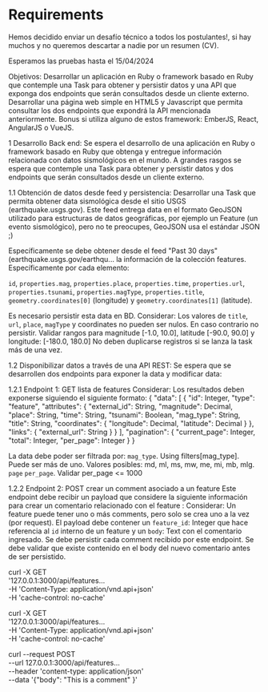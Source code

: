 # Requirements

Hemos decidido enviar un desafío técnico a todos los postulantes!, si hay muchos y no queremos descartar a nadie por un resumen (CV).

Esperamos las pruebas hasta el 15/04/2024

Objetivos:
Desarrollar un aplicación en Ruby o framework basado en Ruby que contemple una Task para obtener y persistir datos y una API que exponga dos endpoints que serán consultados desde un cliente externo.
Desarrollar una página web simple en HTML5 y Javascript que permita consultar los dos endpoints que expondrá la API mencionada anteriormente. Bonus si utiliza alguno de estos framework: EmberJS, React, AngularJS o VueJS.

1 Desarrollo Back end:
Se espera el desarrollo de una aplicación en Ruby o framework basado en Ruby que obtenga y entregue información relacionada con datos sismológicos en el mundo. A grandes rasgos se espera que contemple una Task para obtener y persistir datos y dos endpoints que serán consultados desde un cliente externo.

1.1 Obtención de datos desde feed y persistencia:
Desarrollar una Task que permita obtener data sismológica desde el sitio USGS (earthquake.usgs.gov). Este feed entrega data en el formato GeoJSON utilizado para estructuras de datos geográficas, por ejemplo un Feature (un evento sismológico), pero no te preocupes, GeoJSON usa el estándar JSON ;)

Específicamente se debe obtener desde el feed "Past 30 days" (earthquake.usgs.gov/earthqu... la información de la colección features. Específicamente por cada elemento:

`id`, `properties.mag`, `properties.place`, `properties.time`, `properties.url`, `properties.tsunami`, `properties.magType`, `properties.title`, `geometry.coordinates[0]` (longitude) y `geometry.coordinates[1]` (latitude).

Es necesario persistir esta data en BD. Considerar:
Los valores de `title`, `url`, `place`, `magType` y coordinates no pueden ser nulos. En caso contrario no persistir.
Validar rangos para magnitude [-1.0, 10.0], latitude [-90.0, 90.0] y longitude: [-180.0, 180.0]
No deben duplicarse registros si se lanza la task más de una vez.

1.2 Disponibilizar datos a través de una API REST:
Se espera que se desarrollen dos endpoints para exponer la data y modificar data:

1.2.1 Endpoint 1: GET lista de features
Considerar:
Los resultados deben exponerse siguiendo el siguiente formato:
{
"data": [
{
"id": Integer,
"type": "feature",
"attributes": {
"external_id": String,
"magnitude": Decimal,
"place": String,
"time": String,
"tsunami": Boolean,
"mag_type": String,
"title": String,
"coordinates": {
"longitude": Decimal,
"latitude": Decimal
}
},
"links": {
"external_url": String
}
}
],
"pagination": {
"current_page": Integer,
"total": Integer,
"per_page": Integer
}
}

La data debe poder ser filtrada por:
`mag_type`. Using filters[mag_type]. Puede ser más de uno. Valores posibles: md, ml, ms, mw, me, mi, mb, mlg.
`page`
`per_page`. Validar per_page <= 1000

1.2.2 Endpoint 2: POST crear un comment asociado a un feature
Este endpoint debe recibir un payload que considere la siguiente información para crear un comentario relacionado con el feature :
Considerar:
Un feature puede tener uno o más comments, pero solo se crea uno a la vez (por request).
El payload debe contener un `feature_id`: Integer que hace referencia al `id` interno de un feature y un `body`: Text con el comentario ingresado.
Se debe persistir cada comment recibido por este endpoint.
Se debe validar que existe contenido en el body del nuevo comentario antes de ser persistido.

curl -X GET \
'127.0.0.1:3000/api/features... \
-H 'Content-Type: application/vnd.api+json' \
-H 'cache-control: no-cache'

curl -X GET \
'127.0.0.1:3000/api/features... \
-H 'Content-Type: application/vnd.api+json' \
-H 'cache-control: no-cache'

curl --request POST \
--url 127.0.0.1:3000/api/features... \
--header 'content-type: application/json' \
--data '{"body": "This is a comment" }'
